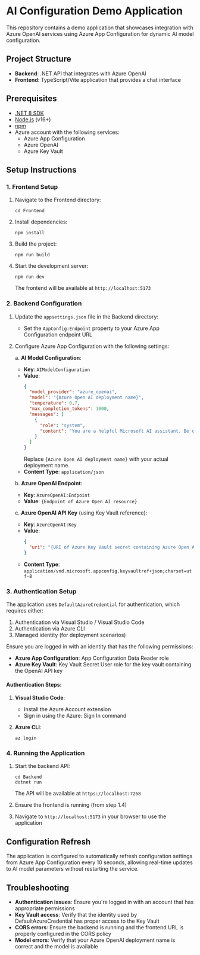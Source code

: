 # AI Configuration Demo Application

This repository contains a demo application that showcases integration with Azure OpenAI services using Azure App Configuration for dynamic AI model configuration.

## Project Structure

- **Backend**: .NET API that integrates with Azure OpenAI
- **Frontend**: TypeScript/Vite application that provides a chat interface

## Prerequisites

- [.NET 8 SDK](https://dotnet.microsoft.com/download/dotnet/8.0)
- [Node.js](https://nodejs.org/) (v16+)
- [npm](https://www.npmjs.com/)
- Azure account with the following services:
  - Azure App Configuration
  - Azure OpenAI
  - Azure Key Vault

## Setup Instructions

### 1. Frontend Setup

1. Navigate to the Frontend directory:
   ```
   cd Frontend
   ```

2. Install dependencies:
   ```
   npm install
   ```

3. Build the project:
   ```
   npm run build
   ```

4. Start the development server:
   ```
   npm run dev
   ```
   The frontend will be available at `http://localhost:5173`

### 2. Backend Configuration

1. Update the `appsettings.json` file in the Backend directory:
   - Set the `AppConfig:Endpoint` property to your Azure App Configuration endpoint URL

2. Configure Azure App Configuration with the following settings:

   a. **AI Model Configuration**:
   - **Key**: `AIModelConfiguration`
   - **Value**: 
     ```json
     {
       "model_provider": "azure_openai",
       "model": "{Azure Open AI deployment name}",
       "temperature": 0.7,
       "max_completion_tokens": 1000,
       "messages": [
         {
           "role": "system",
           "content": "You are a helpful Microsoft AI assistant. Be concise, professional, and informative."
         }
       ]
     }
     ```
     Replace `{Azure Open AI deployment name}` with your actual deployment name.
   - **Content Type**: `application/json`

   b. **Azure OpenAI Endpoint**:
   - **Key**: `AzureOpenAI:Endpoint`
   - **Value**: `{Endpoint of Azure Open AI resource}`

   c. **Azure OpenAI API Key** (using Key Vault reference):
   - **Key**: `AzureOpenAI:Key`
   - **Value**: 
     ```json
     {
       "uri": "{URI of Azure Key Vault secret containing Azure Open AI API key}"
     }
     ```
   - **Content Type**: `application/vnd.microsoft.appconfig.keyvaultref+json;charset=utf-8`

### 3. Authentication Setup

The application uses `DefaultAzureCredential` for authentication, which requires either:

1. Authentication via Visual Studio / Visual Studio Code
2. Authentication via Azure CLI
3. Managed identity (for deployment scenarios)

Ensure you are logged in with an identity that has the following permissions:
- **Azure App Configuration**: App Configuration Data Reader role
- **Azure Key Vault**: Key Vault Secret User role for the key vault containing the OpenAI API key

#### Authentication Steps:

1. **Visual Studio Code**:
   - Install the Azure Account extension
   - Sign in using the Azure: Sign In command

2. **Azure CLI**:
   ```
   az login
   ```

### 4. Running the Application

1. Start the backend API:
   ```
   cd Backend
   dotnet run
   ```
   The API will be available at `https://localhost:7268`

2. Ensure the frontend is running (from step 1.4)

3. Navigate to `http://localhost:5173` in your browser to use the application

## Configuration Refresh

The application is configured to automatically refresh configuration settings from Azure App Configuration every 10 seconds, allowing real-time updates to AI model parameters without restarting the service.

## Troubleshooting

- **Authentication issues**: Ensure you're logged in with an account that has appropriate permissions
- **Key Vault access**: Verify that the identity used by DefaultAzureCredential has proper access to the Key Vault
- **CORS errors**: Ensure the backend is running and the frontend URL is properly configured in the CORS policy
- **Model errors**: Verify that your Azure OpenAI deployment name is correct and the model is available